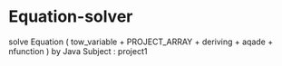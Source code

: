 # Equation-solver
solve Equation ( tow_variable +  PROJECT_ARRAY + deriving + aqade + nfunction )
by Java 
Subject : project1 
